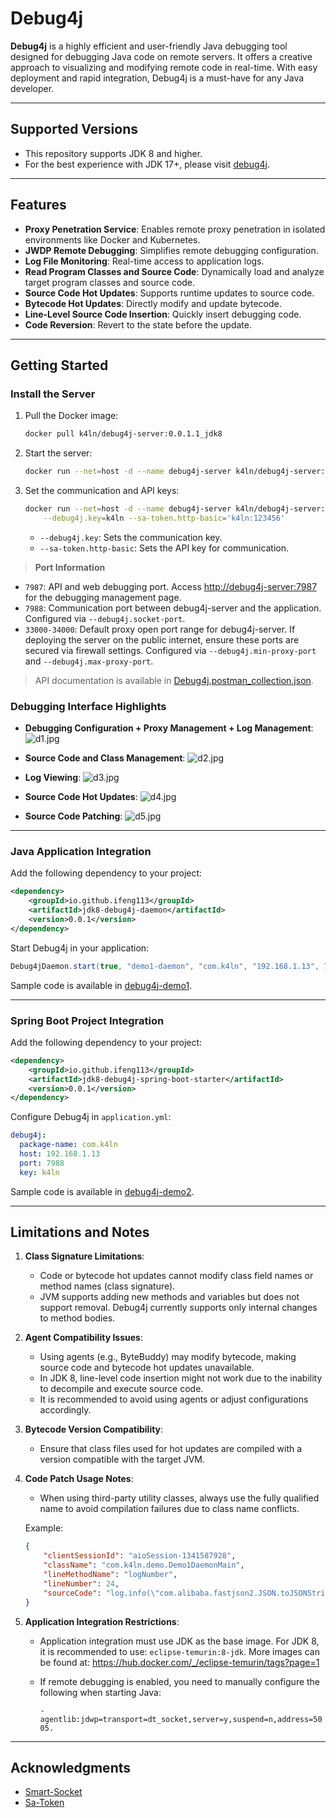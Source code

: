 # Debug4j

**Debug4j** is a highly efficient and user-friendly Java debugging tool designed for debugging Java code on remote servers. It offers a creative approach to visualizing and modifying remote code in real-time. With easy deployment and rapid integration, Debug4j is a must-have for any Java developer.

---

## Supported Versions

- This repository supports JDK 8 and higher.
- For the best experience with JDK 17+, please visit [debug4j](https://github.com/ifeng113/debug4j).

---

## Features

- **Proxy Penetration Service**: Enables remote proxy penetration in isolated environments like Docker and Kubernetes.
- **JWDP Remote Debugging**: Simplifies remote debugging configuration.
- **Log File Monitoring**: Real-time access to application logs.
- **Read Program Classes and Source Code**: Dynamically load and analyze target program classes and source code.
- **Source Code Hot Updates**: Supports runtime updates to source code.
- **Bytecode Hot Updates**: Directly modify and update bytecode.
- **Line-Level Source Code Insertion**: Quickly insert debugging code.
- **Code Reversion**: Revert to the state before the update.

---

## Getting Started

### Install the Server

1. Pull the Docker image:
   ```bash
   docker pull k4ln/debug4j-server:0.0.1.1_jdk8
   ```

2. Start the server:
   ```bash
   docker run --net=host -d --name debug4j-server k4ln/debug4j-server:0.0.1.1_jdk8
   ```

3. Set the communication and API keys:
   ```bash
   docker run --net=host -d --name debug4j-server k4ln/debug4j-server:0.0.1.1_jdk8 \
       --debug4j.key=k4ln --sa-token.http-basic='k4ln:123456'
   ```
   - `--debug4j.key`: Sets the communication key.
   - `--sa-token.http-basic`: Sets the API key for communication.

> **Port Information**

- `7987`: API and web debugging port. Access [http://debug4j-server:7987](http://debug4j-server:7987) for the debugging management page.
- `7988`: Communication port between debug4j-server and the application. Configured via `--debug4j.socket-port`.
- `33000-34000`: Default proxy open port range for debug4j-server. If deploying the server on the public internet, ensure these ports are secured via firewall settings. Configured via `--debug4j.min-proxy-port` and `--debug4j.max-proxy-port`.

> API documentation is available in [Debug4j.postman_collection.json](https://github.com/ifeng113/debug4j-jdk8/blob/master/src/main/resources/Debug4j.postman_collection.json).

### Debugging Interface Highlights

- **Debugging Configuration + Proxy Management + Log Management**:
  ![d1.jpg](src/main/resources/md/static/d1.png)

- **Source Code and Class Management**:
  ![d2.jpg](src/main/resources/md/static/d2.png)

- **Log Viewing**:
  ![d3.jpg](src/main/resources/md/static/d3.png)

- **Source Code Hot Updates**:
  ![d4.jpg](src/main/resources/md/static/d4.png)

- **Source Code Patching**:
  ![d5.jpg](src/main/resources/md/static/d5.png)

---

### Java Application Integration

Add the following dependency to your project:
```xml
<dependency>
    <groupId>io.github.ifeng113</groupId>
    <artifactId>jdk8-debug4j-daemon</artifactId>
    <version>0.0.1</version>
</dependency>
```

Start Debug4j in your application:
```java
Debug4jDaemon.start(true, "demo1-daemon", "com.k4ln", "192.168.1.13", 7988, "k4ln");
```
Sample code is available in [debug4j-demo1](https://github.com/ifeng113/debug4j-jdk8/tree/master/debug4j-demo1).

---

### Spring Boot Project Integration

Add the following dependency to your project:
```xml
<dependency>
    <groupId>io.github.ifeng113</groupId>
    <artifactId>jdk8-debug4j-spring-boot-starter</artifactId>
    <version>0.0.1</version>
</dependency>
```

Configure Debug4j in `application.yml`:
```yaml
debug4j:
  package-name: com.k4ln
  host: 192.168.1.13
  port: 7988
  key: k4ln
```
Sample code is available in [debug4j-demo2](https://github.com/ifeng113/debug4j-jdk8/tree/master/debug4j-demo2).

---

## Limitations and Notes

1. **Class Signature Limitations**:
   - Code or bytecode hot updates cannot modify class field names or method names (class signature).
   - JVM supports adding new methods and variables but does not support removal. Debug4j currently supports only internal changes to method bodies.

2. **Agent Compatibility Issues**:
   - Using agents (e.g., ByteBuddy) may modify bytecode, making source code and bytecode hot updates unavailable.
   - In JDK 8, line-level code insertion might not work due to the inability to decompile and execute source code.
   - It is recommended to avoid using agents or adjust configurations accordingly.

3. **Bytecode Version Compatibility**:
   - Ensure that class files used for hot updates are compiled with a version compatible with the target JVM.

4. **Code Patch Usage Notes**:
   - When using third-party utility classes, always use the fully qualified name to avoid compilation failures due to class name conflicts.

   Example:
   ```json
   {
       "clientSessionId": "aioSession-1341587928",
       "className": "com.k4ln.demo.Demo1DaemonMain",
       "lineMethodName": "logNumber",
       "lineNumber": 24,
       "sourceCode": "log.info(\"com.alibaba.fastjson2.JSON.toJSONString(patch13)\");"
   }
   ```

5. **Application Integration Restrictions**:
    - Application integration must use JDK as the base image. For JDK 8, it is recommended to use: ```eclipse-temurin:8-jdk```. More images can be found at: https://hub.docker.com/_/eclipse-temurin/tags?page=1
    - If remote debugging is enabled, you need to manually configure the following when starting Java: 
   
      ```-agentlib:jdwp=transport=dt_socket,server=y,suspend=n,address=5005.```

---

## Acknowledgments

- [Smart-Socket](https://github.com/smartboot/smart-socket)
- [Sa-Token](https://github.com/dromara/sa-token)

